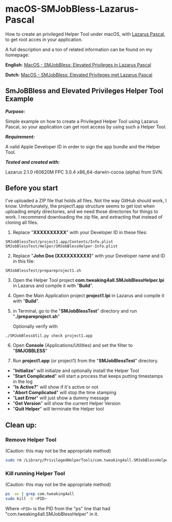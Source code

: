 # macOS-SMJobBless-Lazarus-Pascal
How to create an privileged Helper Tool under macOS, with [Lazarus Pascal](https://www.lazarus-ide.org/), to get root acces in your application.

A full description and a ton of related information can be found on my homepage: 

**English**: [MacOS - SMJobBless: Elevated Privileges in Lazarus Pascal](https://www.tweaking4all.com/software-development/lazarus-development/macos-smjobbless-elevated-privileges-lazarus-pascal/ "Tweaking4All - The main article I wrote about")

**Dutch**: [MacOS - SMJobBless: Elevated Privileges met Lazarus Pascal](https://www.tweaking4all.com/software-development/lazarus-development/macos-smjobbless-elevated-privileges-lazarus-pascal/ "Tweaking4All - Het hoofd artikel wat ik hierover heb geschreven")

## SmJoBBless and Elevated Privileges Helper Tool Example ##

***Purpose:***

Simple example on how to create a Privileged Helper Tool using Lazarus Pascal, so your application can get root access by using such a Helper Tool.

***Requirement:***

A valid Apple Developer ID in order to sign the app bundle and the Helper Tool.

***Tested and created with:***

Lazarus 2.1.0 r60620M FPC 3.0.4 x86_64-darwin-cocoa (alpha) from SVN.


## Before you start ##
I've uploaded a ZIP file that holds all files. Not the way GitHub should work, I know. Unfortunately, the project1.app structure seems to get lost when uploading empty directories, and we need those directories for things to work.
I recommend downloading the zip file, and extracting that instead of cloning all files.

1. Replace "**XXXXXXXXXX**" with your Developer ID in these files:
 
```
SMJobBlessTest/project1.app/Contents/Info.plist
SMJobBlessTest/Helper/SMJobBlessHelper-Info.plist
```

2. Replace "**John Doe (XXXXXXXXXX)**" with your Developer name and ID in this file:
 
```
SMJobBlessTest/prepareproject1.sh
```

3. Open the Helper Tool project **com.tweaking4all.SMJobBlessHelper.lpi** in Lazarus and compile it with "**Build**".

4. Open the Main Application project **project1.lpi** in Lazarus and compile it with "**Build**".

5. in Terminal, go to the "**SMJobBlessTest**" directory and run "**./prepareproject.sh**"

   Optionally verify with
```bash
./SMJobBlessUtil.py check project1.app
```

6. Open **Console** (Applications/Utilities) and set the filter to "**SMJOBBLESS**"

7. Run **project1.app** (or project1) from the "**SMJobBlessTest**" directory.

- "**Initialize**" will initialze and optionally install the Helper Tool
- "**Start Complicated**" will start a process that keeps putting timestamps in the log
- "**Is Active?**" will show if it's active or not
- "**Abort Complicated**" will stop the time stamping
- "**Last Error**" will just show a dummy message
- "**Get Version**" will show the current Helper Version
- "**Quit Helper**" will terminate the Helper tool


## Clean up: ##

### Remove Helper Tool ###
(Caution: this may not be the appropriate method)

```bash
sudo rm /Library/PrivilegedHelperTools/com.tweaking4all.SMJobBlessHelper
```

### Kill running Helper Tool ###
(Caution: this may not be the appropriate method)

```bash
ps -ax | grep com.tweaking4all
sudo kill -9 <PID>
```

Where `<PID>` is the PID from the "ps" line that had "com.tweaking4all.SMJobBlessHelper" in it.
